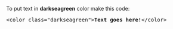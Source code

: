 To put text in <b>darkseagreen</b> color make this code:
<pre>&lt;color class="darkseagreen"&gt;<b>Text goes here!</b>&lt;/color&gt;</pre>
